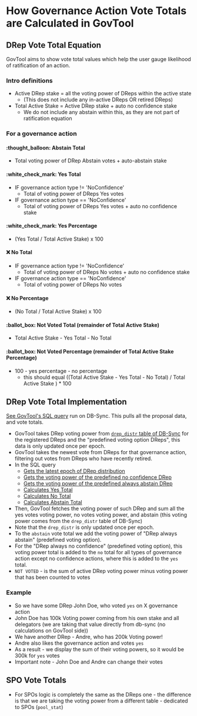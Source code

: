 # How Governance Action Vote Totals are Calculated in GovTool

## DRep Vote Total Equation

GovTool aims to show vote total values which help the user gauge likelihood of ratification of an action.

### Intro definitions

* Active DRep stake = all the voting power of DReps within the active state&#x20;
  * (This does not include any in-active DReps OR retired DReps)
* Total Active Stake = Active DRep stake + auto no confidence stake
  * We do not include any abstain within this, as they are not part of ratification equation

### For a governance action

#### :thought\_balloon: Abstain Total&#x20;

* Total voting power of DRep Abstain votes + auto-abstain stake

#### :white\_check\_mark: Yes Total

* IF governance action type != 'NoConfidence'&#x20;
  * Total of voting power of DReps Yes votes&#x20;
* IF governance action type == 'NoConfidence'
  * Total of voting power of DReps Yes votes + auto no confidence stake

#### :white\_check\_mark: Yes Percentage

* (Yes Total / Total Active Stake) x 100

#### :x: No Total

* IF governance action type != 'NoConfidence'
  * Total of voting power of DReps No votes + auto no confidence stake
* IF governance action type == 'NoConfidence'
  * Total of voting power of DReps No votes

#### :x: No Percentage

* (No Total / Total Active Stake) x 100

#### :ballot\_box: Not Voted Total (remainder of Total Active Stake)

* Total Active Stake - Yes Total - No Total

#### :ballot\_box:  Not Voted Percentage (remainder of Total Active Stake Percentage)

* 100 - yes percentage - no percentage
  * this should equal ((Total Active Stake - Yes Total - No Total) / Total Active Stake ) \* 100

## DRep Vote Total Implementation

[See GovTool's SQL query](https://github.com/IntersectMBO/govtool/blob/develop/govtool/backend/sql/list-proposals.sql) run on DB-Sync. This pulls all the proposal data, and vote totals.

* GovTool takes DRep voting power from [`drep_distr` table of DB-Sync](https://github.com/IntersectMBO/cardano-db-sync/blob/master/doc/schema.md#drep_distr) for the registered DReps and the "predefined voting option DReps", this data is only updated once per epoch.
* GovTool takes the newest vote from DReps for that governance action, filtering out votes from DReps who have recently retired.
* In the SQL query
  * [Gets the latest epoch of DRep distribution](https://github.com/IntersectMBO/govtool/blob/develop/govtool/backend/sql/list-proposals.sql#L1-L7)
  * [Gets the voting power of the predefined no confidence DRep](https://github.com/IntersectMBO/govtool/blob/develop/govtool/backend/sql/list-proposals.sql#L18-L26)
  * [Gets the voting power of the predefined always abstain DRep](https://github.com/IntersectMBO/govtool/blob/develop/govtool/backend/sql/list-proposals.sql#L18-L26)
  * [Calculates Yes Total](https://github.com/IntersectMBO/govtool/blob/develop/govtool/backend/sql/list-proposals.sql#L242-L247)
  * [Calculates No Total](https://github.com/IntersectMBO/govtool/blob/develop/govtool/backend/sql/list-proposals.sql#L248-L253)
  * [Calculates Abstain Total](https://github.com/IntersectMBO/govtool/blob/develop/govtool/backend/sql/list-proposals.sql#L254)
* Then, GovTool fetches the voting power of such DRep and sum all the yes votes voting power, no votes voting power, and abstain (this voting power comes from the `drep_distr` table of DB-Sync)
* Note that the `drep_distr` is only updated once per epoch.
* To the `abstain` vote total we add the voting power of "DRep always abstain" (predefined voting option).
* For the "DRep always no confidence" (predefined voting option), this voting power total is added to the `no` total for all types of governance action except no confidence actions, where this is added to the `yes` total.
* `NOT VOTED` - is the sum of active DRep voting power minus voting power that has been counted to votes

### Example

* So we have some DRep John Doe, who voted `yes` on X governance action
* John Doe has 100k Voting power coming from his own stake and all delegators (we are taking that value directly from db-sync (no calculations on GovTool side))
* We have another DRep - Andre, who has 200k Voting power!
* Andre also likes the governance action and votes `yes`
* As a result - we display the sum of their voting powers, so it would be 300k for `yes` votes
* Important note - John Doe and Andre can change their votes

## SPO Vote Totals

* For SPOs logic is completely the same as the DReps one - the difference is that we are taking the voting power from a different table - dedicated to SPOs (`pool_stat`)
